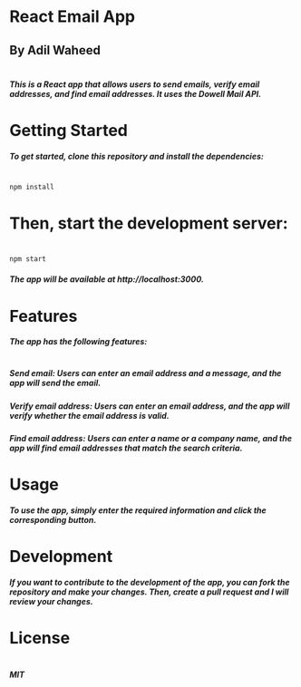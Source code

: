 # React Email App
## By Adil Waheed
#
##### This is a React app that allows users to send emails, verify email addresses, and find email addresses. It uses the Dowell Mail API.
#
#
# Getting Started
##### To get started, clone this repository and install the dependencies:
#
#
```sh
npm install
```
#
# Then, start the development server:
#
```sh
npm start
```
##### The app will be available at http://localhost:3000.
#
#
# Features
##### The app has the following features:
#
##### Send email: Users can enter an email address and a message, and the app will send the email.
##### Verify email address: Users can enter an email address, and the app will verify whether the email address is valid.
##### Find email address: Users can enter a name or a company name, and the app will find email addresses that match the search criteria.
#
#
# Usage
##### To use the app, simply enter the required information and click the corresponding button.
#
#
# Development
##### If you want to contribute to the development of the app, you can fork the repository and make your changes. Then, create a pull request and I will review your changes.
#
#
#
# License
#
##### MIT
